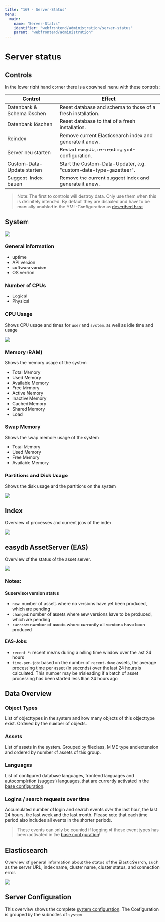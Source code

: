 ```yaml
---
title: "169 - Server-Status"
menu:
  main:
    name: "Server-Status"
    identifier: "webfrontend/administration/server-status"
    parent: "webfrontend/administration"
---
```

# Server status

## Controls

In the lower right hand corner there is a cogwheel menu with these controls:

| Control                    | Effect                                                       |
| -------------------------- | ------------------------------------------------------------ |
| Datenbank & Schema löschen | Reset database and schema to those of a fresh installation.  |
| Datenbank löschen          | Reset database to that of a fresh installation.              |
| Reindex                    | Remove current Elasticsearch index and generate it anew.     |
| Server neu starten         | Restart easydb, re-reading yml-configuration.                |
| Custom-Data-Update starten | Start the Custom-Data-Updater, e.g. "custom-data-type-gazetteer". |
| Suggest-Index bauen        | Remove the current suggest index and generate it anew.       |

> Note: The first to controls will destroy data. Only use them when this is definitely intended. By default they are disabled and have to be manually anabled in the YML-Configuration as [described here](/sysadmin/configuration/easydb-server.yml/available-variables/)

## System

![](header_en.png)

### General information

- uptime
- API version
- software version
- OS version

### Number of CPUs

- Logical
- Physical

### CPU Usage

Shows CPU usage and times for `user` and `system`, as well as idle time and usage

![](cpu_usage.png)

### Memory (RAM)

Shows the memory usage of the system

- Total Memory
- Used Memory
- Available Memory
- Free Memory
- Active Memory
- Inactive Memory
- Cached Memory
- Shared Memory
- Load

### Swap Memory

Shows the swap memory usage of the system

- Total Memory
- Used Memory
- Free Memory
- Available Memory

### Partitions and Disk Usage

Shows the disk usage and the partitions on the system

![](disk_usage.png)

## Index

Overview of processes and current jobs of the index.

![](status_index.png)

## easydb AssetServer (EAS)

Overview of the status of the asset server.

![](status_eas.png)

### Notes:

#### Supervisor version status

- `new`: number of assets where no versions have yet been produced, which are pending
- `changed`: number of assets where new versions have to be produced, which are pending
- `current`: number of assets where currently all versions have been produced

#### EAS-Jobs:

- `recent-*`: recent means during a rolling time window over the last 24 hours
- `time-per-job`: based on the number of `recent-done` assets, the average processing time per asset (in seconds) over the last 24 hours is calculated. This number may be misleading if a batch of asset processing has been started less than 24 hours ago


## Data Overview

### Object Types

List of objecttypes in the system and how many objects of this objecttype exist. Ordered by the number of objects.

### Assets

List of assets in the system. Grouped by fileclass, MIME type and extension and ordered by number of assets of this group.

### Languages

List of configured database languages, frontend languages and autocompletion (suggest) languages, that are currently activated in the [base configuration](../base-config/general/#languages).

### Logins / search requests over time

Accumulated number of login and search events over the last hour, the last 24 hours, the last week and the last month. Please note that each time period also includes all events in the shorter periods.

> These events can only be counted if logging of these event types has been activated in the [base configuration](../base-config/event_logging/#log-user-activity)!

## Elasticsearch

Overview of general information about the status of the ElasticSearch, such as the server URL, index name, cluster name, cluster status, and connection error.

![](status_search.png)

## Server Configuration

This overview shows the complete [system configuration](/sysadmin/configuration/easydb-server.yml/). The Configuration is grouped by the subnodes of `system`.

